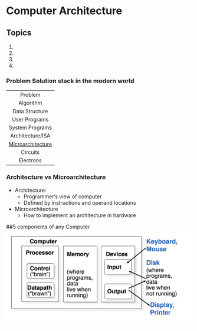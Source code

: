 # Computer Architecture

## Topics
1.
2.
3.
4.
### Problem Solution stack in the modern world
||
|:-------------:|
|Problem|
|Algorithm|
|Data Structure|
|User Programs|
|System Programs|
|Architecture/ISA|
|[Microarchitecture](./content/microarchitecture.md)|
|Circuits|
|Electrons|

### Architecture vs Microarchitecture
* Architecture:
   * Programmer’s view of computer
   * Defined by instructions and operand locations
* Microarchitecture
   * How to implement an architecture in hardware

##5 components of any Computer
![picture of the components][5_components_of_the_computer]




[5_components_of_the_computer]: ./images/5_compinents_of_computer.png